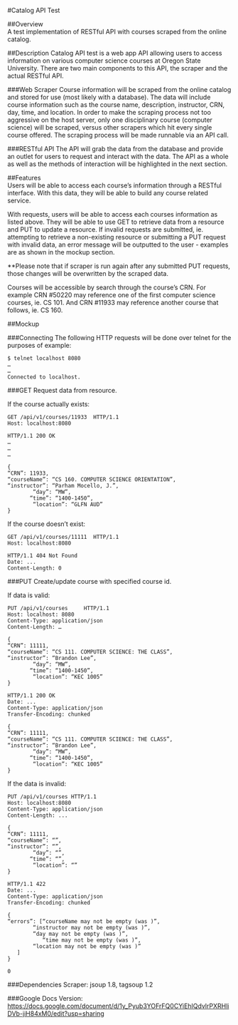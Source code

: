 #Catalog API Test

##Overview									
A test implementation of RESTful API with courses scraped from the online catalog.

##Description
Catalog API test is a web app API allowing users to access information on various computer science courses at Oregon State University.  There are two main components to this API, the scraper and the actual RESTful API.

###Web Scraper
Course information will be scraped from the online catalog and stored for use (most likely with a database).  The data will include course information such as the course name, description, instructor, CRN, day, time, and location.  In order to make the scraping process not too aggressive on the host server, only one disciplinary course (computer science) will be scraped, versus other scrapers which hit every single course offered.  The scraping process will be made runnable via an API call.

###RESTful API
The API will grab the data from the database and provide an outlet for users to request and interact with the data.  The API as a whole as well as the methods of interaction will be highlighted in the next section.

##Features											
Users will be able to access each course’s information through a RESTful interface.  With this data, they will be able to build any course related service.

With requests, users will be able to access each courses information as listed above.  They will be able to use GET to retrieve data from a resource and PUT to update a resource.  If invalid requests are submitted, ie. attempting to retrieve a non-existing resource or submitting a PUT request with invalid data, an error message will be outputted to the user - examples are as shown in the mockup section.

**Please note that if scraper is run again after any submitted PUT requests, those changes will be overwritten by the scraped data.

Courses will be accessible by search through the course’s CRN.  For example CRN #50220 may reference one of the first computer science courses, ie. CS 101. And CRN #11933 may reference another course that follows, ie. CS 160.

##Mockup

###Connecting
The following HTTP requests will be done over telnet for the purposes of example:

```
$ telnet localhost 8080
…
…
Connected to localhost.
```

###GET
Request data from resource.

If the course actually exists:

```
GET /api/v1/courses/11933  HTTP/1.1
Host: localhost:8080

HTTP/1.1 200 OK
…
…
…

{
“CRN”: 11933,
“courseName”: “CS 160. COMPUTER SCIENCE ORIENTATION”,
“instructor”: “Parham Mocello, J.”,
     	“day”: “MW”,
       “time”: “1400-1450”,
     	“location”: “GLFN AUD”
}
```

If the course doesn’t exist:

```
GET /api/v1/courses/11111  HTTP/1.1
Host: localhost:8080

HTTP/1.1 404 Not Found
Date: ... 
Content-Length: 0
```

###PUT
Create/update course with specified course id.

If data is valid:

```
PUT /api/v1/courses     HTTP/1.1
Host: localhost: 8080
Content-Type: application/json
Content-Length: …

{
“CRN”: 11111,
“courseName”: “CS 111. COMPUTER SCIENCE: THE CLASS”,
“instructor”: “Brandon Lee”,
     	“day”: “MW”,
       “time”: “1400-1450”,
     	“location”: “KEC 1005”
}

HTTP/1.1 200 OK
Date: ...
Content-Type: application/json
Transfer-Encoding: chunked

{
“CRN”: 11111,
“courseName”: “CS 111. COMPUTER SCIENCE: THE CLASS”,
“instructor”: “Brandon Lee”,
     	“day”: “MW”,
       “time”: “1400-1450”,
     	“location”: “KEC 1005”
}
```

If the data is invalid:

```
PUT /api/v1/courses HTTP/1.1
Host: localhost:8080
Content-Type: application/json
Content-Length: ...

{
“CRN”: 11111,
“courseName”: “”,
“instructor”: “”,
     	“day”: “”,
       “time”: “”,
     	“location”: “”
}

HTTP/1.1 422
Date: ...
Content-Type: application/json
Transfer-Encoding: chunked

{
“errors”: [“courseName may not be empty (was )”,
	    “instructor may not be empty (was )”,
	    “day may not be empty (was )”,
           “time may not be empty (was )”,
	    “location may not be empty (was )”
   ]
}

0
```

###Dependencies
Scraper:
jsoup 1.8, tagsoup 1.2

###Google Docs Version:
https://docs.google.com/document/d/1y_Pyub3YOFrFQ0CYiEhIQdvlrPXRHliDVb-jiH84xM0/edit?usp=sharing
